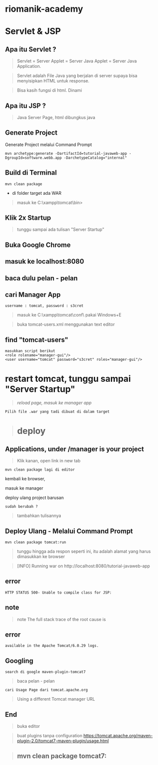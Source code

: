 # riomanik-academy

# Servlet & JSP

## Apa itu Servlet ?
>  Servlet = Server Applet = Server Java Applet = Server Java Application.

> Servlet adalah File Java yang berjalan di server supaya bisa menyisipkan HTML untuk response. 

> Bisa kasih fungsi di html.
> Dinami


## Apa itu JSP ?
> Java Server Page, html dibungkus java 

## Generate Project

Generate Project melalui Command Prompt

    mvn archetype:generate -DartifactId=tutorial-javaweb-app -DgroupId=software.webb.app -DarchetypeCatalog="internal"

## Build di Terminal
    mvn clean package
* di folder target ada WAR
> masuk ke C:\xampp\tomcat\bin> 

## Klik 2x Startup

> tunggu sampai ada tulisan "Server Startup"

## Buka Google Chrome
##  masuk ke localhost:8080
## baca dulu pelan - pelan
## cari Manager App
    username : tomcat, password : s3cret
> masuk ke C:\xampp\tomcat\conf\ pakai Windows+E

> buka tomcat-users.xml menggunakan text editor

## find "tomcat-users"

    masukkan script berikut
    <role rolename="manager-gui"/>
    <user username="tomcat" password="s3cret" roles="manager-gui"/>

# restart tomcat, tunggu sampai "Server Startup"

> *reload page, masuk ke manager app*


    Pilih file .war yang tadi dibuat di dalam target

> # deploy


## Applications, under /manager is your project

> Klik kanan, open link in new tab

    mvn clean package lagi di editor

kembali ke browser, 

masuk ke manager

deploy ulang project barusan

    sudah berubah ?

> tambahkan tulisannya

## Deploy Ulang - Melalui Command Prompt

    mvn clean package tomcat:run
> tunggu hingga ada respon seperti ini, itu adalah alamat yang harus dimasukkan ke browser

> [INFO] Running war on http://localhost:8080/tutorial-javaweb-app

## error

    HTTP STATUS 500- Unable to compile class for JSP:
## note
> note The full stack trace of the root cause is 

## error
    available in the Apache Tomcat/6.0.29 logs.

## Googling
    search di google maven-plugin-tomcat7

> baca pelan - pelan

    cari Usage Page dari tomcat.apache.org

> Using a different Tomcat manager URL

## End 
> buka editor

> buat plugins  tanpa configuration
https://tomcat.apache.org/maven-plugin-2.0/tomcat7-maven-plugin/usage.html

>## mvn clean package tomcat7:







